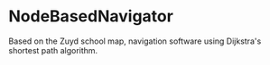 # NodeBasedNavigator
Based on the Zuyd school map, navigation software using Dijkstra's shortest path algorithm.
